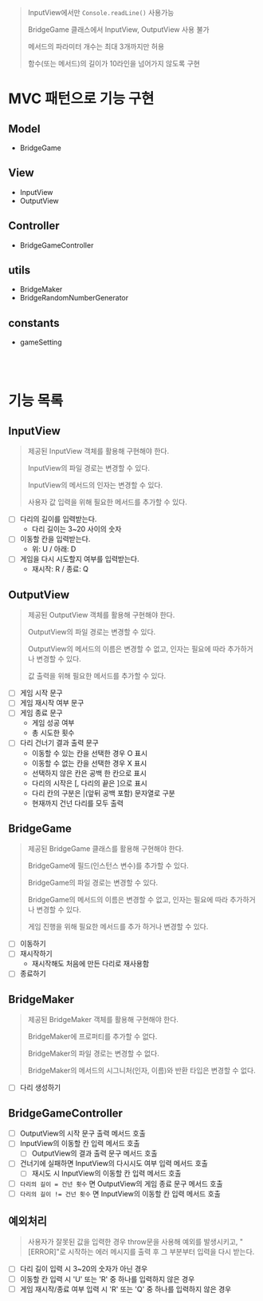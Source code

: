 > InputView에서만 `Console.readLine()` 사용가능
> 
> BridgeGame 클래스에서 InputView, OutputView 사용 불가
> 
> 메서드의 파라미터 개수는 최대 3개까지만 허용
> 
> 함수(또는 메서드)의 길이가 10라인을 넘어가지 않도록 구현

# MVC 패턴으로 기능 구현

## Model

- BridgeGame

## View

- InputView
- OutputView

## Controller

- BridgeGameController

## utils

- BridgeMaker
- BridgeRandomNumberGenerator

## constants

- gameSetting

<br>
<br>

# 기능 목록

## InputView

> 제공된 InputView 객체를 활용해 구현해야 한다.
> 
> InputView의 파일 경로는 변경할 수 있다.
> 
> InputView의 메서드의 인자는 변경할 수 있다.
> 
> 사용자 값 입력을 위해 필요한 메서드를 추가할 수 있다.

- [ ] 다리의 길이를 입력받는다.
  - 다리 길이는 3~20 사이의 숫자
- [ ] 이동할 칸을 입력받는다.
  - 위: U / 아래: D
- [ ] 게임을 다시 시도할지 여부를 입력받는다.
  - 재시작: R / 종료: Q

## OutputView

> 제공된 OutputView 객체를 활용해 구현해야 한다.
> 
> OutputView의 파일 경로는 변경할 수 있다.
> 
> OutputView의 메서드의 이름은 변경할 수 없고, 인자는 필요에 따라 추가하거나 변경할 수 있다.
> 
> 값 출력을 위해 필요한 메서드를 추가할 수 있다.

- [ ] 게임 시작 문구
- [ ] 게임 재시작 여부 문구
- [ ] 게임 종료 문구
  - 게임 성공 여부
  - 총 시도한 횟수
- [ ] 다리 건너기 결과 출력 문구
  - 이동할 수 있는 칸을 선택한 경우 O 표시
  - 이동할 수 없는 칸을 선택한 경우 X 표시
  - 선택하지 않은 칸은 공백 한 칸으로 표시
  - 다리의 시작은 [, 다리의 끝은 ]으로 표시
  - 다리 칸의 구분은 |(앞뒤 공백 포함) 문자열로 구분
  - 현재까지 건넌 다리를 모두 출력

## BridgeGame

> 제공된 BridgeGame 클래스를 활용해 구현해야 한다.
> 
> BridgeGame에 필드(인스턴스 변수)를 추가할 수 있다.
> 
> BridgeGame의 파일 경로는 변경할 수 있다.
> 
> BridgeGame의 메서드의 이름은 변경할 수 없고, 인자는 필요에 따라 추가하거나 변경할 수 있다.
> 
> 게임 진행을 위해 필요한 메서드를 추가 하거나 변경할 수 있다.

- [ ] 이동하기
- [ ] 재시작하기
  - 재시작해도 처음에 만든 다리로 재사용함
- [ ] 종료하기

## BridgeMaker

> 제공된 BridgeMaker 객체를 활용해 구현해야 한다.
> 
> BridgeMaker에 프로퍼티를 추가할 수 없다.
> 
> BridgeMaker의 파일 경로는 변경할 수 없다.
> 
> BridgeMaker의 메서드의 시그니처(인자, 이름)와 반환 타입은 변경할 수 없다.

- [ ] 다리 생성하기

## BridgeGameController

- [ ] OutputView의 시작 문구 출력 메서드 호출
- [ ] InputView의 이동할 칸 입력 메서드 호출
  - [ ] OutputView의 결과 출력 문구 메서드 호출
- [ ] 건너기에 실패하면 InputView의 다시시도 여부 입력 메서드 호출
  - [ ] 재시도 시 InputView의 이동할 칸 입력 메서드 호출
- [ ] `다리의 길이 = 건넌 횟수` 면 OutputView의 게임 종료 문구 메서드 호출
- [ ] `다리의 길이 != 건넌 횟수` 면 InputView의 이동할 칸 입력 메서드 호출

## 예외처리

> 사용자가 잘못된 값을 입력한 경우 throw문을 사용해 예외를 발생시키고, "[ERROR]"로 시작하는 에러 메시지를 출력 후 그 부분부터 입력을 다시 받는다.

- [ ] 다리 길이 입력 시 3~20의 숫자가 아닌 경우
- [ ] 이동할 칸 입력 시 'U' 또는 'R' 중 하나를 입력하지 않은 경우
- [ ] 게임 재시작/종료 여부 입력 시 'R' 또는 'Q' 중 하나를 입력하지 않은 경우
